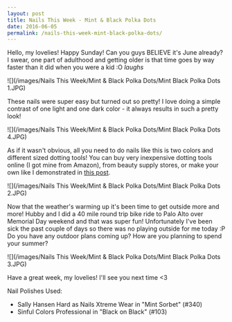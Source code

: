 ```yaml
---
layout: post
title: Nails This Week - Mint & Black Polka Dots
date: 2016-06-05
permalink: /nails-this-week-mint-black-polka-dots/
---
```


Hello, my lovelies! Happy Sunday! Can you guys BELIEVE it's June already? I swear, one part of adulthood and getting older is that time goes by way faster than it did when you were a kid :O *laughs*

![](/images/Nails This Week/Mint & Black Polka Dots/Mint Black Polka Dots 1.JPG)

These nails were super easy but turned out so pretty! I love doing a simple contrast of one light and one dark color - it always results in such a pretty look!

![](/images/Nails This Week/Mint & Black Polka Dots/Mint Black Polka Dots 4.JPG)

As if it wasn't obvious, all you need to do nails like this is two colors and different sized dotting tools! You can buy very inexpensive dotting tools online (I got mine from Amazon), from beauty supply stores, or make your own like I demonstrated in [this post](/tutorial-polka-dots/).

![](/images/Nails This Week/Mint & Black Polka Dots/Mint Black Polka Dots 2.JPG)

Now that the weather's warming up it's been time to get outside more and more! Hubby and I did a 40 mile round trip bike ride to Palo Alto over Memorial Day weekend and that was super fun! Unfortunately I've been sick the past couple of days so there was no playing outside for me today :P Do you have any outdoor plans coming up? How are you planning to spend your summer?

![](/images/Nails This Week/Mint & Black Polka Dots/Mint Black Polka Dots 3.JPG)

Have a great week, my lovelies! I'll see you next time <3

Nail Polishes Used:

- Sally Hansen Hard as Nails Xtreme Wear in "Mint Sorbet" (#340)
- Sinful Colors Professional in "Black on Black" (#103)
